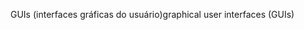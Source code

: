 <span data-ttu-id="11c8e-101">GUIs (interfaces gráficas do usuário)</span><span class="sxs-lookup"><span data-stu-id="11c8e-101">graphical user interfaces (GUIs)</span></span>